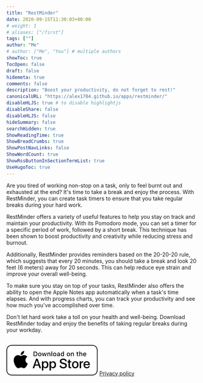 ```yaml
---
title: "RestMinder"
date: 2020-09-15T11:30:03+00:00
# weight: 1
# aliases: ["/first"]
tags: [""]
author: "Me"
# author: ["Me", "You"] # multiple authors
showToc: true
TocOpen: false
draft: false
hidemeta: true
comments: false
description: "Boost your productivity, do not forget to rest!"
canonicalURL: "https://alex1704.github.io/apps/restminder/"
disableHLJS: true # to disable highlightjs
disableShare: false
disableHLJS: false
hideSummary: false
searchHidden: true
ShowReadingTime: true
ShowBreadCrumbs: true
ShowPostNavLinks: false
ShowWordCount: true
ShowRssButtonInSectionTermList: true
UseHugoToc: true
---
```


Are you tired of working non-stop on a task, only to feel burnt out and exhausted at the end? It's time to take a break and enjoy the process. With RestMinder, you can create task timers to ensure that you take regular breaks during your hard work.

RestMinder offers a variety of useful features to help you stay on track and maintain your productivity. With its Pomodoro mode, you can set a timer for a specific period of work, followed by a short break. This technique has been shown to boost productivity and creativity while reducing stress and burnout.

Additionally, RestMinder provides reminders based on the 20-20-20 rule, which suggests that every 20 minutes, you should take a break and look 20 feet (6 meters) away for 20 seconds. This can help reduce eye strain and improve your overall well-being.

To make sure you stay on top of your tasks, RestMinder also offers the ability to open the Apple Notes app automatically when a task's time elapses. And with progress charts, you can track your productivity and see how much you've accomplished over time.

Don't let hard work take a toll on your health and well-being. Download RestMinder today and enjoy the benefits of taking regular breaks during your workday.

\
[![App store link](/img/appStoreBadge.svg)](https://apps.apple.com/app/restminder/id1575673623)
[Privacy policy](/policy/restminder)